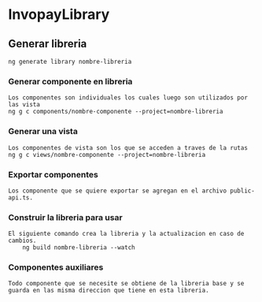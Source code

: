 # InvopayLibrary

## Generar libreria
    ng generate library nombre-libreria
### Generar componente en libreria
    Los componentes son individuales los cuales luego son utilizados por las vista
    ng g c components/nombre-componente --project=nombre-libreria
### Generar una vista
    Los componentes de vista son los que se acceden a traves de la rutas
    ng g c views/nombre-componente --project=nombre-libreria

### Exportar componentes
    Los componente que se quiere exportar se agregan en el archivo public-api.ts.

### Construir la libreria para usar
    El siguiente comando crea la libreria y la actualizacion en caso de cambios. 
        ng build nombre-libreria --watch

### Componentes auxiliares
    Todo componente que se necesite se obtiene de la libreria base y se guarda en las misma direccion que tiene en esta libreria. 
